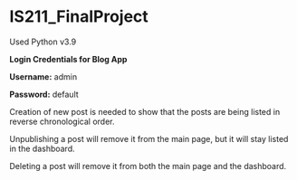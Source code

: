 # IS211_FinalProject

Used Python v3.9

**Login Credentials for Blog App**

**Username:** admin

**Password:** default

Creation of new post is needed to show that the posts are being listed in reverse chronological order.

Unpublishing a post will remove it from the main page, but it will stay listed in the dashboard.

Deleting a post will remove it from both the main page and the dashboard.
